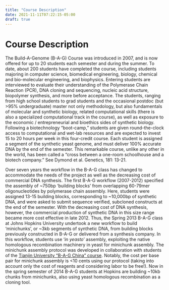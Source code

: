 ```yaml
---
title: "Course Description"
date: 2021-11-11T07:22:15-05:00
draft: true
---
```


# Course Description

The Build-A-Genome (B-A-G) Course was introduced in 2007, and is now offered for up to 20 students each semester and during the summer. To date, about 200 students have completed the course, including students majoring in computer science, biomedical engineering, biology, chemical and bio-molecular engineering, and biophysics. Entering students are interviewed to evaluate their understanding of the Polymerase Chain Reaction (PCR), DNA cloning and sequencing, nucleic acid structure, biopolymer synthesis, and more before acceptance. The students, ranging from high school students to grad students and the occasional postdoc (but &gt;95% undergraduate) master not only methodology, but also fundamentals of molecular and synthetic biology, related computational skills (there is also a specialized computational track in the course), as well as exposure to the economic / entrepreneurial and bioethics sides of synthetic biology. Following a biotechnology “boot-camp,” students are given round-the-clock access to computational and wet-lab resources and are expected to invest 15 to 20 hours per week in this four-credit course. Each student is assigned a segment of the synthetic yeast genome, and must deliver 100% accurate DNA by the end of the semester. This remarkable course, unlike any other in the world, has been called a “cross between a one-room schoolhouse and a biotech company.” See Dymond et al. Genetics, 181: 13-21.

Over seven years the workflow in the B-A-G class has changed to accommodate the needs of the project as well as the decreasing cost of commercial DNA synthesis. The first B-A-G workflow (2007-2012) specified the assembly of ~750bp ‘building blocks’ from overlapping 60-79mer oligonucleotides by polymerase chain assembly. Here, students were assigned 13-15 building blocks, corresponding to ~10,000bp of synthetic DNA, and were asked to submit sequence verified, subcloned constructs at the end of the semester. With the decreasing cost of DNA synthesis, however, the commercial production of synthetic DNA in this size range became more cost effective in late 2012.  Thus, the Spring 2013 B-A-G class at Johns Hopkins University undertook a new workflow to build ‘minichunks’, or ~3kb segments of synthetic DNA, from building blocks previously constructed in B-A-G or delivered from a synthesis company. In this workflow, students use ‘<i>in yeasto</i>’ assembly, exploiting the native homologous recombination machinery in yeast for minichunk assembly. The minichunk assembly protocol was developed in collaboration with students of the <a title="“Franchising” Build A Genome" href="../../index.html?p=464">Tianjin University “B-A-G China” course</a>. Notably, the cost per base pair for minichunk assembly is &lt;10 cents using our protocol (taking into account only the cost of reagents and considering labor to be free!). Now in the spring semester of 2014 B-A-G students at Hopkins are building ~10kb chunks from minichunks, also using yeast homologous recombination as a cloning tool.
